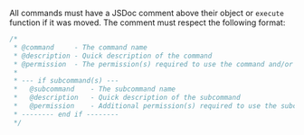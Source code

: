 All commands must have a JSDoc comment above their object or `execute` function if it was moved.
The comment must respect the following format:

```js
/*
 * @command     - The command name
 * @description - Quick description of the command
 * @permission  - The permission(s) required to use the command and/or roles required.
 *
 * --- if subcommand(s) ---
 *   @subcommand    - The subcommand name
 *   @description   - Quick description of the subcommand
 *   @permission    - Additional permission(s) required to use the subcommand and/or roles required.
 * -------- end if --------
 */
```
